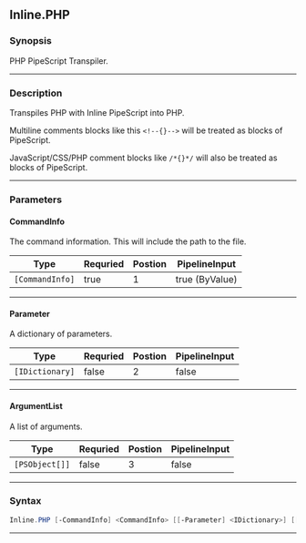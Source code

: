 
Inline.PHP
----------
### Synopsis
PHP PipeScript Transpiler.

---
### Description

Transpiles PHP with Inline PipeScript into PHP.

Multiline comments blocks like this ```<!--{}-->``` will be treated as blocks of PipeScript.

JavaScript/CSS/PHP comment blocks like ```/*{}*/``` will also be treated as blocks of PipeScript.

---
### Parameters
#### **CommandInfo**

The command information.  This will include the path to the file.



|Type               |Requried|Postion|PipelineInput |
|-------------------|--------|-------|--------------|
|```[CommandInfo]```|true    |1      |true (ByValue)|
---
#### **Parameter**

A dictionary of parameters.



|Type               |Requried|Postion|PipelineInput|
|-------------------|--------|-------|-------------|
|```[IDictionary]```|false   |2      |false        |
---
#### **ArgumentList**

A list of arguments.



|Type              |Requried|Postion|PipelineInput|
|------------------|--------|-------|-------------|
|```[PSObject[]]```|false   |3      |false        |
---
### Syntax
```PowerShell
Inline.PHP [-CommandInfo] <CommandInfo> [[-Parameter] <IDictionary>] [[-ArgumentList] <PSObject[]>] [<CommonParameters>]
```
---



